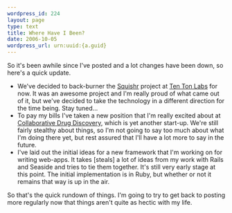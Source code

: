 ```yaml
--- 
wordpress_id: 224
layout: page
type: text
title: Where Have I Been?
date: 2006-10-05  
wordpress_url: urn:uuid:{a.guid}
---
```

<p>So it's been awhile since I've posted and a lot changes have been down, so here's a quick update.</p>

<ul>
<li>We've decided to back-burner the <a href="http://www.squishr.com" title="Squishr">Squishr</a> project at <a href="http://www.tentonlabs.com" title="Ten Ton Labs">Ten Ton Labs</a> for now.  It was an awesome project and I'm really proud of what came out of it, but we've decided to take the technology in a different direction for the time being.  Stay tuned...</li>
<li>To pay my bills I've taken a new position that I'm really excited about at <a href="http://www.collaborativedrug.com" title="Collaborative Drug Discovery">Collaborative Drug Discovery</a>, which is yet another start-up.  We're still fairly stealthy about things, so I'm not going to say too much about what I'm doing there yet, but rest assured that I'll have a lot more to say in the future.</li>
<li>I've laid out the initial ideas for a new framework that I'm working on for writing web-apps.  It takes [steals] a lot of ideas from my work with Rails and Seaside and tries to tie them together.  It's still very early stage at this point.  The initial implementation is in Ruby, but whether or not it remains that way is up in the air.</li>
</ul>

<p>So that's the quick rundown of things.  I'm going to try to get back to posting more regularly now that things aren't quite as hectic with my life.</p>
